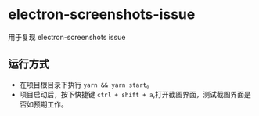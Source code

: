 # electron-screenshots-issue

用于复现 electron-screenshots issue

## 运行方式

- 在项目根目录下执行 `yarn && yarn start`。
- 项目启动后，按下快捷键 `ctrl + shift + a`,打开截图界面，测试截图界面是否如预期工作。
